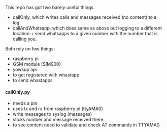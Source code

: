 This repo has got two barely useful things.

- callOnly, which writes calls and messages received (no content) to a log. 
- callAndWhatsapp, which does same as above but logging to a different location + send whatsapps to a given number with the number that is calling you.

Both rely on few things:
 - raspberry pi
 - GSM module (SIM900)
 - yowsup api 
  - to get registered with whastapp
  - to send whastapps

#### callOnly.py ####

- needs a pin
- uses tx and rx from raspberry pi (ttyAMA0)
- write messages to syslog (messages)
- sticks number and message received there.
- to see content need to validate and check AT commands in TTYAMA0.
